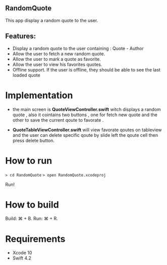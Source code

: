 ## RandomQuote
 This app display a random quote to the user. 

##  Features: 
- Display a random quote to the user containing : Quote - Author
- Allow the user to fetch a new random quote.
- Allow the user to mark a quote as favorite.
- Allow the user to view his favorites quotes.
- Offline support. If the user is offline, they should be able to see the last loaded quote 

# Implementation
 - the main screen is <strong> QuoteViewController.swift</strong> witch displays a random quote ,
 also it cointains two buttons , one for fetch new quote and the other to save 
 the current qoute to favorate .

- <strong> QuoteTableViewController.swift</strong>  will view favorate qoutes on tableview and the
user can delete specific qoute by slide left the qoute cell then press delete button.
 
# How to run
`> cd RandomQuote`
`> open RandomQuote.xcodeproj`

Run!

# How to build
Build: ⌘ + B.
Run: ⌘ + R.

# Requirements
 - Xcode 10
 - Swift 4.2



